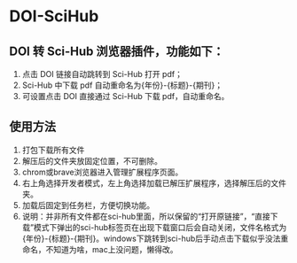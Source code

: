# DOI-SciHub

## DOI 转 Sci-Hub 浏览器插件，功能如下：
1.  点击 DOI 链接自动跳转到 Sci-Hub 打开 pdf；
2.  Sci-Hub 中下载 pdf 自动重命名为{年份}-{标题}-{期刊}；
3.  可设置点击 DOI 直接通过 Sci-Hub 下载 pdf，自动重命名。

## 使用方法
1. 打包下载所有文件
2. 解压后的文件夹放固定位置，不可删除。
3. chrom或brave浏览器进入管理扩展程序页面。
4. 右上角选择开发者模式，左上角选择加载已解压扩展程序，选择解压后的文件夹。
5. 加载后固定到任务栏，方便切换功能。
6. 说明：并非所有文件都在sci-hub里面，所以保留的“打开原链接”，“直接下载”模式下弹出的sci-hub标签页在出现下载窗口后会自动关闭，文件名格式为 {年份}-{标题}-{期刊}。windows下跳转到sci-hub后手动点击下载似乎没法重命名，不知道为啥，mac上没问题，懒得改。
